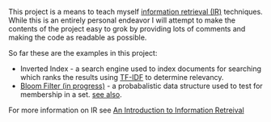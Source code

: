 This project is a means to teach myself [information retrieval (IR)](http://en.wikipedia.org/wiki/Information_retrieval) techniques. While this is an entirely personal endeavor I will attempt to make the contents of the project easy to grok by providing lots of comments and making the code as readable as possible.

So far these are the examples in this project:

* Inverted Index - a search engine used to index documents for searching which ranks the results using [TF-IDF](http://en.wikipedia.org/wiki/Tf%E2%80%93idf) to determine relevancy.
* [Bloom Filter (in progress)](http://en.wikipedia.org/wiki/Bloom_filter) - a probabalistic data structure used to test for membership in a set. [see also](http://www.allthingsdistributed.com/2012/09/counting-bloom-filters.html).

For more information on IR see [An Introduction to Information Retreival](http://nlp.stanford.edu/IR-book/pdf/irbookonlinereading.pdf)